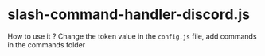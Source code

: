 # slash-command-handler-discord.js

How to use it ?
Change the token value in the `config.js` file, add commands in the commands folder
